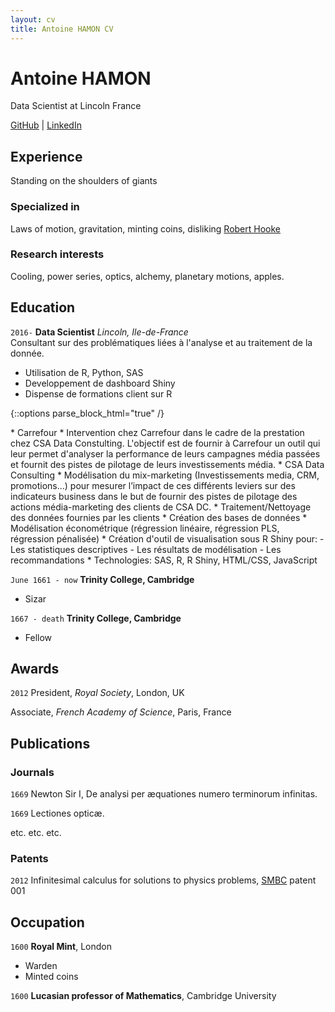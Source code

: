 ```yaml
---
layout: cv
title: Antoine HAMON CV
---
```


# Antoine HAMON
Data Scientist at Lincoln France

<div id="webaddress">
    <a href="https://github.com/ZwAnto"><i class="fab fa-github"></i> GitHub</a>
    | <a href="https://www.linkedin.com/in/hamonantoine/"><i class="fab fa-linkedin"></i> LinkedIn</a>
</div>

## Experience

Standing on the shoulders of giants

### Specialized in

Laws of motion, gravitation, minting coins, disliking [Robert Hooke](http://en.wikipedia.org/wiki/Robert_Hooke)

### Research interests

Cooling, power series, optics, alchemy, planetary motions, apples.

## Education

`2016-`
__Data Scientist__ *Lincoln, Ile-de-France*  
Consultant sur des problématiques liées à l'analyse et au traitement de la donnée.
* Utilisation de R, Python, SAS
* Developpement de dashboard Shiny
* Dispense de formations client sur R

{::options parse_block_html="true" /}
<div class='consulting_container'> 
* Carrefour
    * Intervention chez Carrefour dans le cadre de la prestation chez CSA Data Constulting. L'objectif est de fournir à Carrefour un outil qui leur permet d'analyser la performance de leurs campagnes média passées et fournit des pistes de pilotage de leurs investissements média.
* CSA Data Consulting
    * Modélisation du mix-marketing (Investissements media, CRM, promotions...) pour mesurer l’impact de ces différents leviers sur des indicateurs business dans le but de fournir des pistes de pilotage des actions média-marketing des clients de CSA DC.
    * Traitement/Nettoyage des données fournies par les clients
    * Création des bases de données
    * Modélisation économétrique (régression linéaire, régression PLS, régression pénalisée)
    * Création d'outil de visualisation sous R Shiny pour:
        - Les statistiques descriptives
        - Les résultats de modélisation
        - Les recommandations
    * Technologies: SAS, R, R Shiny, HTML/CSS, JavaScript
</div>

`June 1661 - now`
__Trinity College, Cambridge__

- Sizar

`1667 - death`
__Trinity College, Cambridge__

- Fellow

## Awards

`2012`
President, *Royal Society*, London, UK

Associate, *French Academy of Science*, Paris, France

## Publications

<!-- A list is also available [online](http://scholar.google.co.uk/citations?user=LTOTl0YAAAAJ) -->

### Journals

`1669`
Newton Sir I, De analysi per æquationes numero terminorum infinitas. 

`1669`
Lectiones opticæ.

etc. etc. etc.

### Patents

`2012`
Infinitesimal calculus for solutions to physics problems, [SMBC](http://www.techdirt.com/articles/20121011/09312820678/if-patents-had-been-around-time-newton.shtml) patent 001


## Occupation

`1600`
__Royal Mint__, London

- Warden
- Minted coins

`1600`
__Lucasian professor of Mathematics__, Cambridge University



<!-- ### Footer

Last updated: May 2013 -->


